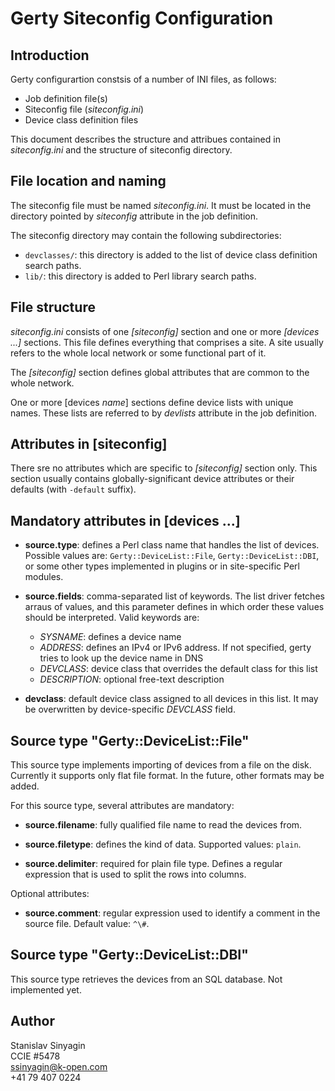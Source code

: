 Gerty Siteconfig Configuration
==============================


Introduction
------------

Gerty configurartion constsis of a number of INI files, as follows:

* Job definition file(s)
* Siteconfig file (*siteconfig.ini*)
* Device class definition files

This document describes the structure and attribues contained in
*siteconfig.ini* and the structure of siteconfig directory.



File location and naming
------------------------

The siteconfig file must be named *siteconfig.ini*. It must be located in the 
directory pointed by *siteconfig* attribute in the job definition.

The siteconfig directory may contain the following subdirectories:

*   `devclasses/`: this directory is added to the list of device class 
  definition search paths.
*   `lib/`: this directory is added to Perl library search paths.



File structure
--------------

*siteconfig.ini* consists of one *[siteconfig]* section and one or more 
*[devices ...]* sections. This file defines everything that comprises a site.
A site usually refers to the whole local network or some functional part of it.

The *[siteconfig]* section defines global attributes that are common to the 
whole network.

One or more [devices *name*] sections define device lists with unique names.
These lists are referred to by *devlists* attribute in the job definition.



Attributes in [siteconfig]
------------------------------------

There sre no attributes which are specific to *[siteconfig]* section only.
This section usually contains globally-significant device attributes or their 
defaults (with `-default` suffix).



Mandatory attributes in [devices ...]
-------------------------------------

* __source.type__: defines a Perl class name that handles the list of devices.
  Possible values are: `Gerty::DeviceList::File`, `Gerty::DeviceList::DBI`, or 
  some other types implemented in plugins or in site-specific Perl modules.
  
* __source.fields__: comma-separated list of keywords. The list driver 
  fetches arraus of values, and this parameter defines in which order these 
  values should be interpreted. Valid keywords are: 
  + *SYSNAME*: defines a device name
  + *ADDRESS*: defines an IPv4 or IPv6 address. If not specified, gerty tries 
    to look up the device name in DNS
  + *DEVCLASS*: device class that overrides the default class for this list
  + *DESCRIPTION*: optional free-text description

* __devclass__: default device class assigned to all devices in this list. 
  It may be overwritten by device-specific *DEVCLASS* field.
  


Source type "Gerty::DeviceList::File"
-------------------------------------

This source type implements importing of devices from a file on the disk.
Currently it supports only flat file format. In the future, other formats may 
be added.

For this source type, several attributes are mandatory:

* __source.filename__: fully qualified file name to read the devices from.

* __source.filetype__: defines the kind of data. Supported values: `plain`.

* __source.delimiter__: required for plain file type. Defines a regular 
  expression that is used to split the rows into columns.

Optional attributes:

* __source.comment__: regular expression used to identify a comment in the 
  source file. Default value: `^\#`.



Source type "Gerty::DeviceList::DBI"
-------------------------------------

This source type retrieves the devices from an SQL database.
Not implemented yet.



  
  



Author
------

Stanislav Sinyagin  
CCIE #5478  
ssinyagin@k-open.com  
+41 79 407 0224  



